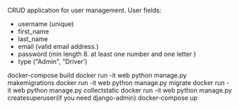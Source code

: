 CRUD application for user management.
User fields:
- username (unique)
- first_name
- last_name
- email (valid email address.)
- password (min length 8. at least one number and one letter )
- type ("Admin", "Driver')

docker-compose build
docker run -it web python manage.py makemigrations
docker run -it web python manage.py migrate
docker run -it web python manage.py collectstatic
docker run -it web python manage.py createsuperuser(if you need django-admin)
docker-compose up